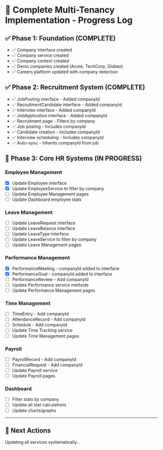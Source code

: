 # 🏢 Complete Multi-Tenancy Implementation - Progress Log

## ✅ Phase 1: Foundation (COMPLETE)

- ✅ Company interface created
- ✅ Company service created  
- ✅ Company context created
- ✅ Demo companies created (Acme, TechCorp, Globex)
- ✅ Careers platform updated with company detection

## ✅ Phase 2: Recruitment System (COMPLETE)

- ✅ JobPosting interface - Added companyId
- ✅ RecruitmentCandidate interface - Added companyId
- ✅ Interview interface - Added companyId
- ✅ JobApplication interface - Added companyId
- ✅ Recruitment page - Filters by company
- ✅ Job posting - Includes companyId
- ✅ Candidate creation - Includes companyId
- ✅ Interview scheduling - Includes companyId
- ✅ Auto-sync - Inherits companyId from job

## 🔄 Phase 3: Core HR Systems (IN PROGRESS)

### **Employee Management**
- [x] Update Employee interface
- [x] Update EmployeeService to filter by company
- [ ] Update Employee Management pages
- [ ] Update Dashboard employee stats

### **Leave Management**
- [ ] Update LeaveRequest interface
- [ ] Update LeaveBalance interface
- [ ] Update LeaveType interface
- [ ] Update LeaveService to filter by company
- [ ] Update Leave Management pages

### **Performance Management**
- [x] PerformanceMeeting - companyId added to interface
- [x] PerformanceGoal - companyId added to interface
- [ ] PerformanceReview - Add companyId
- [ ] Update Performance service methods
- [ ] Update Performance Management pages

### **Time Management**
- [ ] TimeEntry - Add companyId
- [ ] AttendanceRecord - Add companyId
- [ ] Schedule - Add companyId
- [ ] Update Time Tracking service
- [ ] Update Time Management pages

### **Payroll**
- [ ] PayrollRecord - Add companyId
- [ ] FinancialRequest - Add companyId
- [ ] Update Payroll service
- [ ] Update Payroll pages

### **Dashboard**
- [ ] Filter stats by company
- [ ] Update all stat calculations
- [ ] Update charts/graphs

---

## 🎯 Next Actions

Updating all services systematically...








